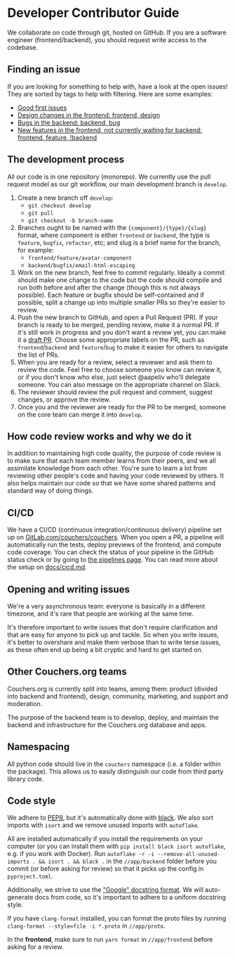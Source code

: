 # Developer Contributor Guide

We collaborate on code through git, hosted on GitHub. If you are a software engineer (frontend/backend), you should request write access to the codebase.

## Finding an issue

If you are looking for something to help with, have a look at the open issues! They are sorted by tags to help with filtering. Here are some examples:

- [Good first issues](https://github.com/Couchers-org/couchers/issues?q=is%3Aopen+is%3Aissue+label%3A%22good+first+issue%22)
- [Design changes in the frontend: frontend, design](https://github.com/Couchers-org/couchers/issues?q=is%3Aopen+is%3Aissue+label%3Afrontend+label%3Adesign)
- [Bugs in the backend: backend, bug](https://github.com/Couchers-org/couchers/issues?q=is%3Aopen+is%3Aissue+label%3Abackend+label%3Abug+)
- [New features in the frontend, not currently waiting for backend: frontend, feature, !backend](https://github.com/Couchers-org/couchers/issues?q=is%3Aopen+is%3Aissue+label%3Afrontend+label%3Afeature+-label%3Abackend)


## The development process

All our code is in one repository (monorepo). We currently use the pull request model as our git workflow, our main development branch is `develop`.

1. Create a new branch off `develop`:
    - `git checkout develop`
    - `git pull`
    - `git checkout -b branch-name`
2. Branches ought to be named with the `{component}/{type}/{slug}` format, where component is either `frontend` or `backend`, the type is `feature`, `bugfix`, `refactor`, etc; and slug is a brief name for the branch, for example:
    - `frontend/feature/avatar-component`
    - `backend/bugfix/email-html-escaping`
3. Work on the new branch, feel free to commit regularly. Ideally a commit should make one change to the code but the code should compile and run both before and after the change (though this is not always possible). Each feature or bugfix should be self-contained and if possible, split a change up into multiple smaller PRs so they're easier to review.
4. Push the new branch to GitHub, and open a Pull Request (PR). If your branch is ready to be merged, pending review, make it a normal PR. If it's still work in progress and you don't want a review yet, you can make it a [draft PR](https://github.blog/2019-02-14-introducing-draft-pull-requests/). Choose some appropriate labels on the PR, such as `frontend`/`backend` and `feature`/`bug` to make it easier for others to navigate the list of PRs.
5. When you are ready for a review, select a reviewer and ask them to review the code. Feel free to choose someone you know can review it, or if you don't know who else, just select @aapeliv who'll delegate someone. You can also message on the appropriate channel on Slack.
6. The reviewer should review the pull request and comment, suggest changes, or approve the review.
7. Once you and the reviewer are ready for the PR to be merged, someone on the core team can merge it into `develop`.

## How code review works and why we do it

In addition to maintaining high code quality, the purpose of code review is to make sure that each team member learns from their peers, and we all assimilate knowledge from each other. You're sure to learn a lot from reviewing other people's code and having your code reviewed by others. It also helps maintain our code so that we have some shared patterns and standard way of doing things.

## CI/CD

We have a CI/CD (continuous integration/continuous delivery) pipeline set up on [GitLab.com/couchers/couchers](https://gitlab.com/couchers/couchers/). When you open a PR, a pipeline will automatically run the tests, deploy previews of the frontend, and compute code coverage. You can check the status of your pipeline in the GitHub status check or by going to [the pipelines page](https://gitlab.com/couchers/couchers/-/pipelines). You can read more about the setup on [docs/cicd.md](cicd.md).

## Opening and writing issues

We're a very asynchronous team: everyone is basically in a different timezone, and it's rare that people are working at the same time.

It's therefore important to write issues that don't require clarification and that are easy for anyone to pick up and tackle. So when you write issues, it's better to overshare and make them verbose than to write terse issues, as these often end up being a bit cryptic and hard to get started on.

## Other Couchers.org teams

Couchers.org is currently split into teams, among them: product (divided into backend and frontend), design, community, marketing, and support and moderation.

The purpose of the backend team is to develop, deploy, and maintain the backend and infrastructure for the Couchers.org database and apps.

## Namespacing

All python code should live in the `couchers` namespace (i.e. a folder within the package). This allows us to easily distinguish our code from third party library code.

## Code style

We adhere to [PEP8](https://www.python.org/dev/peps/pep-0008/), but it's automatically done with [black](https://github.com/psf/black). We also sort imports with `isort` and we remove unused imports with `autoflake`.

All are installed automatically if you install the requirements on your computer (or you can install them with `pip install black isort autoflake`, e.g. if you work with Docker). Run `autoflake -r -i --remove-all-unused-imports . && isort . && black .` in the `//app/backend` folder before you commit (or before asking for review) so that it picks up the config in `pyproject.toml`.

Additionally, we strive to use the ["Google" docstring format](https://sphinxcontrib-napoleon.readthedocs.io/en/latest/example_google.html). We will auto-generate docs from code, so it's important to adhere to a uniform docstring style.

If you have `clang-format` installed, you can format the proto files by running `clang-format --style=file -i *.proto` in `//app/proto`.

In the **frontend**, make sure to run `yarn format` in `//app/frontend` before asking for a review.
